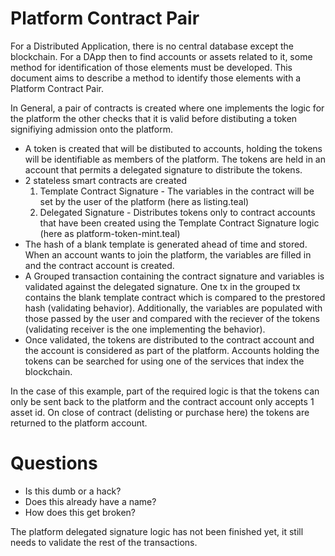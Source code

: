 Platform Contract Pair
======================

For a Distributed Application, there is no central database except the blockchain.  For a DApp then to find accounts or assets related to it, some method for identification
of those elements must be developed. This document aims to describe a method to identify those elements with a Platform Contract Pair.

In General, a pair of contracts is created where one implements the logic for the platform the other checks that it is valid before distibuting a token signifiying admission onto
the platform. 

- A token is created that will be distibuted to accounts, holding the tokens will be identifiable as members of the platform. The tokens are held in an account that permits
  a delegated signature to distribute the tokens.
- 2 stateless smart contracts are created
    1) Template Contract Signature - The variables in the contract will be set by the user of the platform (here as listing.teal)
    2) Delegated Signature - Distributes tokens only to contract accounts that have been created using the Template Contract Signature logic (here as platform-token-mint.teal)
- The hash of a blank template is generated ahead of time and stored.  When an account wants to join the platform, the variables are filled in and the contract account is created.
- A Grouped transaction containing the contract signature and variables is validated against the delegated signature.  One tx in the grouped tx contains the blank template contract 
  which is compared to the prestored hash (validating behavior).  Additionally, the variables are populated with those passed by the user and compared with the reciever 
  of the tokens (validating receiver is the one implementing the behavior).
- Once validated, the tokens are distributed to the contract account and the account is considered as part of the platform. Accounts holding the tokens can be searched for
  using one of the services that index the blockchain.

In the case of this example, part of the required logic is that the tokens can only be sent back to the platform and the contract account only accepts 1 asset id. 
On close of contract (delisting or purchase here) the tokens are returned to the platform account. 

Questions
=========

- Is this dumb or a hack?
- Does this already have a name?
- How does this get broken?

The platform delegated signature logic has not been finished yet, it still needs to validate the rest of the transactions.
 
